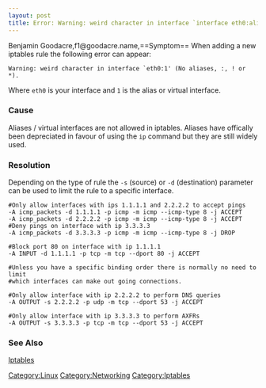 ```yaml
---
layout: post 
title: Error: Warning: weird character in interface `interface eth0:alias 0' (No aliases
---
```


Benjamin Goodacre,f1\@goodacre.name,==Symptom== When adding a new
iptables rule the following error can appear:

    Warning: weird character in interface `eth0:1' (No aliases, :, ! or *).

Where `eth0` is your interface and `1` is the alias or virtual
interface.

### Cause

Aliases / virtual interfaces are not allowed in iptables. Aliases have
offically been depreciated in favour of using the `ip` command but they
are still widely used.

### Resolution

Depending on the type of rule the `-s` (source) or `-d` (destination)
parameter can be used to limit the rule to a specific interface.

    #Only allow interfaces with ips 1.1.1.1 and 2.2.2.2 to accept pings
    -A icmp_packets -d 1.1.1.1 -p icmp -m icmp --icmp-type 8 -j ACCEPT
    -A icmp_packets -d 2.2.2.2 -p icmp -m icmp --icmp-type 8 -j ACCEPT
    #Deny pings on interface with ip 3.3.3.3
    -A icmp_packets -d 3.3.3.3 -p icmp -m icmp --icmp-type 8 -j DROP

    #Block port 80 on interface with ip 1.1.1.1
    -A INPUT -d 1.1.1.1 -p tcp -m tcp --dport 80 -j ACCEPT

    #Unless you have a specific binding order there is normally no need to limit
    #which interfaces can make out going connections.

    #Only allow interface with ip 2.2.2.2 to perform DNS queries
    -A OUTPUT -s 2.2.2.2 -p udp -m tcp --dport 53 -j ACCEPT

    #Only allow interface with ip 3.3.3.3 to perform AXFRs
    -A OUTPUT -s 3.3.3.3 -p tcp -m tcp --dport 53 -j ACCEPT

### See Also

[Iptables](Iptables "wikilink")

[Category:Linux](Category:Linux "wikilink")
[Category:Networking](Category:Networking "wikilink")
[Category:Iptables](Category:Iptables "wikilink")
